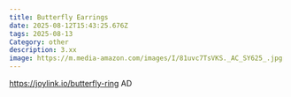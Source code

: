 ```yaml
---
title: Butterfly Earrings
date: 2025-08-12T15:43:25.676Z
tags: 2025-08-13
Category: other
description: 3.xx
image: https://m.media-amazon.com/images/I/81uvc7TsVKS._AC_SY625_.jpg
---
```

https://joylink.io/butterfly-ring    AD